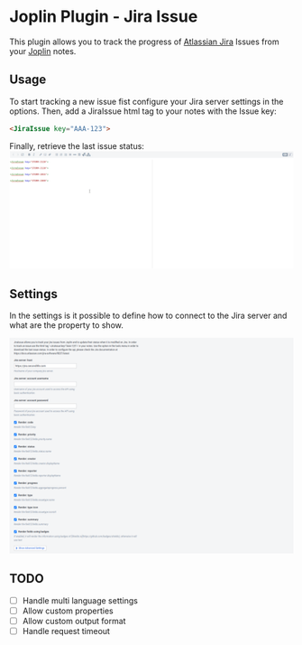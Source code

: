 # Joplin Plugin - Jira Issue

This plugin allows you to track the progress of [Atlassian Jira](https://www.atlassian.com/software/jira) Issues from your [Joplin](https://joplinapp.org/) notes.

## Usage
To start tracking a new issue fist configure your Jira server settings in the options.
Then, add a JiraIssue html tag to your notes with the Issue key:
```md
<JiraIssue key="AAA-123">
```
Finally, retrieve the last issue status:
![retrieve status](./doc/example.gif)

## Settings
In the settings is it possible to define how to connect to the Jira server and what are the property to show.

![settings](./doc/settings.png)

## TODO
- [ ] Handle multi language settings
- [ ] Allow custom properties
- [ ] Allow custom output format
- [ ] Handle request timeout
